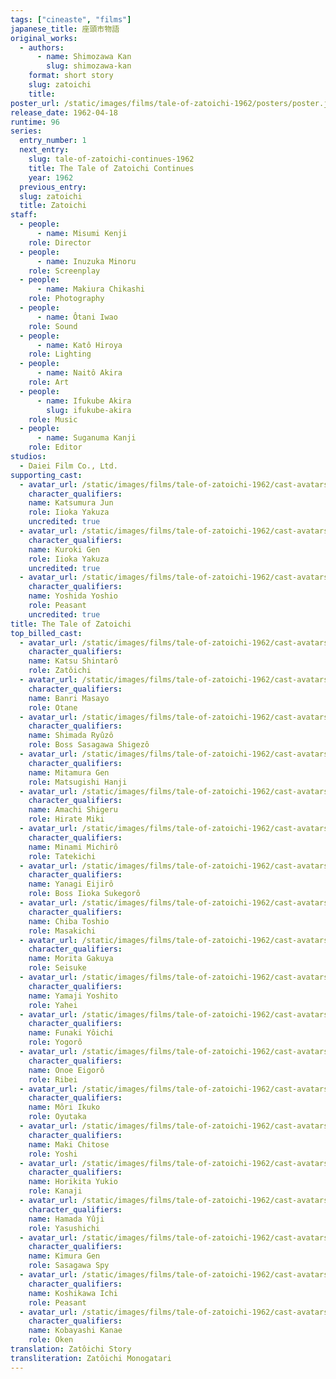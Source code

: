 ```yaml
---
tags: ["cineaste", "films"]
japanese_title: 座頭市物語
original_works:
  - authors:
      - name: Shimozawa Kan
        slug: shimozawa-kan
    format: short story
    slug: zatoichi
    title:
poster_url: /static/images/films/tale-of-zatoichi-1962/posters/poster.jpg
release_date: 1962-04-18
runtime: 96
series:
  entry_number: 1
  next_entry:
    slug: tale-of-zatoichi-continues-1962
    title: The Tale of Zatoichi Continues
    year: 1962
  previous_entry:
  slug: zatoichi
  title: Zatoichi
staff:
  - people:
      - name: Misumi Kenji
    role: Director
  - people:
      - name: Inuzuka Minoru
    role: Screenplay
  - people:
      - name: Makiura Chikashi
    role: Photography
  - people:
      - name: Ôtani Iwao
    role: Sound
  - people:
      - name: Katô Hiroya
    role: Lighting
  - people:
      - name: Naitô Akira
    role: Art
  - people:
      - name: Ifukube Akira
        slug: ifukube-akira
    role: Music
  - people:
      - name: Suganuma Kanji
    role: Editor
studios:
  - Daiei Film Co., Ltd.
supporting_cast:
  - avatar_url: /static/images/films/tale-of-zatoichi-1962/cast-avatars/jun-katsumura-0.jpg
    character_qualifiers:
    name: Katsumura Jun
    role: Iioka Yakuza
    uncredited: true
  - avatar_url: /static/images/films/tale-of-zatoichi-1962/cast-avatars/gen-kuroki-0.jpg
    character_qualifiers:
    name: Kuroki Gen
    role: Iioka Yakuza
    uncredited: true
  - avatar_url: /static/images/films/tale-of-zatoichi-1962/cast-avatars/yoshio-yoshida-0.jpg
    character_qualifiers:
    name: Yoshida Yoshio
    role: Peasant
    uncredited: true
title: The Tale of Zatoichi
top_billed_cast:
  - avatar_url: /static/images/films/tale-of-zatoichi-1962/cast-avatars/shintaro-katsu-0.jpg
    character_qualifiers:
    name: Katsu Shintarô
    role: Zatôichi
  - avatar_url: /static/images/films/tale-of-zatoichi-1962/cast-avatars/masayo-banri-0.jpg
    character_qualifiers:
    name: Banri Masayo
    role: Otane
  - avatar_url: /static/images/films/tale-of-zatoichi-1962/cast-avatars/ryuzo-shimada-0.jpg
    character_qualifiers:
    name: Shimada Ryûzô
    role: Boss Sasagawa Shigezô
  - avatar_url: /static/images/films/tale-of-zatoichi-1962/cast-avatars/gen-mitamura-0.jpg
    character_qualifiers:
    name: Mitamura Gen
    role: Matsugishi Hanji
  - avatar_url: /static/images/films/tale-of-zatoichi-1962/cast-avatars/shigeru-amachi-0.jpg
    character_qualifiers:
    name: Amachi Shigeru
    role: Hirate Miki
  - avatar_url: /static/images/films/tale-of-zatoichi-1962/cast-avatars/michiro-minami-0.jpg
    character_qualifiers:
    name: Minami Michirô
    role: Tatekichi
  - avatar_url: /static/images/films/tale-of-zatoichi-1962/cast-avatars/eijiro-yanagi-0.jpg
    character_qualifiers:
    name: Yanagi Eijirô
    role: Boss Iioka Sukegorô
  - avatar_url: /static/images/films/tale-of-zatoichi-1962/cast-avatars/toshio-chiba-0.jpg
    character_qualifiers:
    name: Chiba Toshio
    role: Masakichi
  - avatar_url: /static/images/films/tale-of-zatoichi-1962/cast-avatars/gakuya-morita-0.jpg
    character_qualifiers:
    name: Morita Gakuya
    role: Seisuke
  - avatar_url: /static/images/films/tale-of-zatoichi-1962/cast-avatars/yoshita-yamaji-0.jpg
    character_qualifiers:
    name: Yamaji Yoshito
    role: Yahei
  - avatar_url: /static/images/films/tale-of-zatoichi-1962/cast-avatars/yoichi-funaki-0.jpg
    character_qualifiers:
    name: Funaki Yôichi
    role: Yogorô
  - avatar_url: /static/images/films/tale-of-zatoichi-1962/cast-avatars/eigoro-onoe-0.jpg
    character_qualifiers:
    name: Onoe Eigorô
    role: Ribei
  - avatar_url: /static/images/films/tale-of-zatoichi-1962/cast-avatars/ikuko-mori-0.jpg
    character_qualifiers:
    name: Môri Ikuko
    role: Oyutaka
  - avatar_url: /static/images/films/tale-of-zatoichi-1962/cast-avatars/chitose-maki-0.jpg
    character_qualifiers:
    name: Maki Chitose
    role: Yoshi
  - avatar_url: /static/images/films/tale-of-zatoichi-1962/cast-avatars/yukio-horikita-0.jpg
    character_qualifiers:
    name: Horikita Yukio
    role: Kanaji
  - avatar_url: /static/images/films/tale-of-zatoichi-1962/cast-avatars/yuji-hamada-0.jpg
    character_qualifiers:
    name: Hamada Yûji
    role: Yasushichi
  - avatar_url: /static/images/films/tale-of-zatoichi-1962/cast-avatars/gen-kimura-0.jpg
    character_qualifiers:
    name: Kimura Gen
    role: Sasagawa Spy
  - avatar_url: /static/images/films/tale-of-zatoichi-1962/cast-avatars/ichi-koshikawa-0.jpg
    character_qualifiers:
    name: Koshikawa Ichi
    role: Peasant
  - avatar_url: /static/images/films/tale-of-zatoichi-1962/cast-avatars/kanae-kobayashi-0.jpg
    character_qualifiers:
    name: Kobayashi Kanae
    role: Oken
translation: Zatôichi Story
transliteration: Zatôichi Monogatari
---
```

